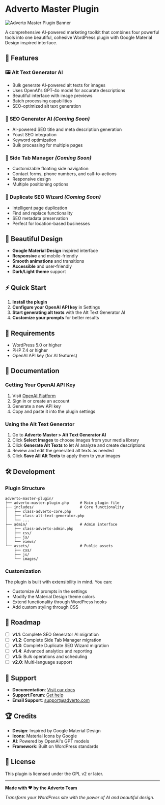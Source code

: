 # Adverto Master Plugin

![Adverto Master Plugin Banner](https://via.placeholder.com/1200x300/4285f4/ffffff?text=Adverto+Master+Plugin)

A comprehensive AI-powered marketing toolkit that combines four powerful tools into one beautiful, cohesive WordPress plugin with Google Material Design inspired interface.

## 🎯 Features

### 🖼️ **Alt Text Generator AI**
- Bulk generate AI-powered alt texts for images
- Uses OpenAI's GPT-4o model for accurate descriptions
- Beautiful interface with image previews
- Batch processing capabilities
- SEO-optimized alt text generation

### 🚀 **SEO Generator AI** *(Coming Soon)*
- AI-powered SEO title and meta description generation
- Yoast SEO integration
- Keyword optimization
- Bulk processing for multiple pages

### 📱 **Side Tab Manager** *(Coming Soon)*
- Customizable floating side navigation
- Contact forms, phone numbers, and call-to-actions
- Responsive design
- Multiple positioning options

### 📄 **Duplicate SEO Wizard** *(Coming Soon)*
- Intelligent page duplication
- Find and replace functionality
- SEO metadata preservation
- Perfect for location-based businesses

## 🎨 Beautiful Design

- **Google Material Design** inspired interface
- **Responsive** and mobile-friendly
- **Smooth animations** and transitions
- **Accessible** and user-friendly
- **Dark/Light theme** support

## ⚡ Quick Start

1. **Install the plugin**
2. **Configure your OpenAI API key** in Settings
3. **Start generating alt texts** with the Alt Text Generator AI
4. **Customize your prompts** for better results

## 🔧 Requirements

- WordPress 5.0 or higher
- PHP 7.4 or higher
- OpenAI API key (for AI features)

## 📖 Documentation

### Getting Your OpenAI API Key

1. Visit [OpenAI Platform](https://platform.openai.com/account/api-keys)
2. Sign in or create an account
3. Generate a new API key
4. Copy and paste it into the plugin settings

### Using the Alt Text Generator

1. Go to **Adverto Master > Alt Text Generator AI**
2. Click **Select Images** to choose images from your media library
3. Click **Generate Alt Texts** to let AI analyze and create descriptions
4. Review and edit the generated alt texts as needed
5. Click **Save All Alt Texts** to apply them to your images

## 🛠️ Development

### Plugin Structure

```
adverto-master-plugin/
├── adverto-master-plugin.php     # Main plugin file
├── includes/                     # Core functionality
│   ├── class-adverto-core.php   
│   ├── class-alt-text-generator.php
│   └── ...
├── admin/                        # Admin interface
│   ├── class-adverto-admin.php
│   ├── css/
│   ├── js/
│   └── views/
└── assets/                       # Public assets
    ├── css/
    ├── js/
    └── images/
```

### Customization

The plugin is built with extensibility in mind. You can:

- Customize AI prompts in the settings
- Modify the Material Design theme colors
- Extend functionality through WordPress hooks
- Add custom styling through CSS

## 🎯 Roadmap

- [ ] **v1.1**: Complete SEO Generator AI migration
- [ ] **v1.2**: Complete Side Tab Manager migration  
- [ ] **v1.3**: Complete Duplicate SEO Wizard migration
- [ ] **v1.4**: Advanced analytics and reporting
- [ ] **v1.5**: Bulk operations and scheduling
- [ ] **v2.0**: Multi-language support

## 💝 Support

- **Documentation**: [Visit our docs](https://adverto.com/docs)
- **Support Forum**: [Get help](https://adverto.com/support)
- **Email Support**: support@adverto.com

## 🏆 Credits

- **Design**: Inspired by Google Material Design
- **Icons**: Material Icons by Google
- **AI**: Powered by OpenAI's GPT models
- **Framework**: Built on WordPress standards

## 📄 License

This plugin is licensed under the GPL v2 or later.

---

**Made with ❤️ by the Adverto Team**

*Transform your WordPress site with the power of AI and beautiful design.*
